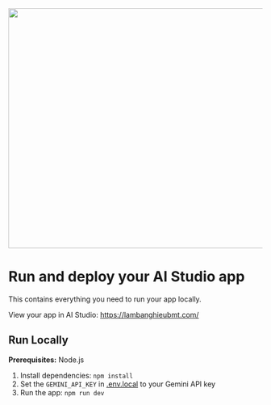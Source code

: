 <div align="center">
<img width="1200" height="475" alt="GHBanner" src="https://lambanghieubmt.com/wp-content/uploads/2025/09/cover-git.png" />
</div>

# Run and deploy your AI Studio app

This contains everything you need to run your app locally.

View your app in AI Studio: https://lambanghieubmt.com/

## Run Locally

**Prerequisites:**  Node.js


1. Install dependencies:
   `npm install`
2. Set the `GEMINI_API_KEY` in [.env.local](.env.local) to your Gemini API key
3. Run the app:
   `npm run dev`

